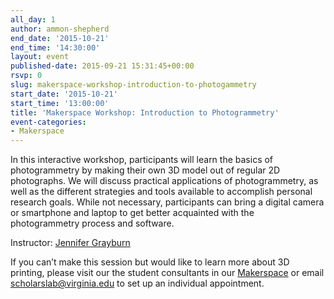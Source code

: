 ```yaml
---
all_day: 1
author: ammon-shepherd
end_date: '2015-10-21'
end_time: '14:30:00'
layout: event
published-date: 2015-09-21 15:31:45+00:00
rsvp: 0
slug: makerspace-workshop-introduction-to-photogammetry
start_date: '2015-10-21'
start_time: '13:00:00'
title: 'Makerspace Workshop: Introduction to Photogrammetry'
event-categories:
- Makerspace
---
```


In this interactive workshop, participants will learn the basics of photogrammetry by making their own 3D model out of regular 2D photographs. We will discuss practical applications of photogrammetry, as well as the different strategies and tools available to accomplish personal research goals. While not necessary, participants can bring a digital camera or smartphone and laptop to get better acquainted with the photogrammetry process and software.


Instructor: [Jennifer Grayburn](http://scholarslab.org/people/jennifer-grayburn/)

If you can’t make this session but would like to learn more about 3D printing, please visit our the student consultants in our [Makerspace](http://scholarslab.org/makerspace/) or email [scholarslab@virginia.edu](mailto:scholarslab@virginia.edu) to set up an individual appointment.
